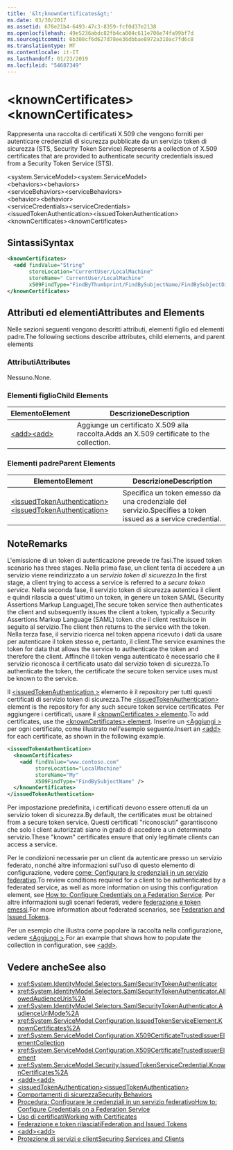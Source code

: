 ```yaml
---
title: '&lt;knownCertificates&gt;'
ms.date: 03/30/2017
ms.assetid: 678e21b4-6493-47c3-8359-fcf0d37e2138
ms.openlocfilehash: 49e5236abdc82fb4ca004c611e706e74fa99bf7d
ms.sourcegitcommit: 6b308cf6d627d78ee36dbbae8972a310ac7fd6c8
ms.translationtype: MT
ms.contentlocale: it-IT
ms.lasthandoff: 01/23/2019
ms.locfileid: "54687349"
---
```

# <a name="ltknowncertificatesgt"></a><span data-ttu-id="d1bbe-102">&lt;knownCertificates&gt;</span><span class="sxs-lookup"><span data-stu-id="d1bbe-102">&lt;knownCertificates&gt;</span></span>
<span data-ttu-id="d1bbe-103">Rappresenta una raccolta di certificati X.509 che vengono forniti per autenticare credenziali di sicurezza pubblicate da un servizio token di sicurezza (STS, Security Token Service).</span><span class="sxs-lookup"><span data-stu-id="d1bbe-103">Represents a collection of X.509 certificates that are provided to authenticate security credentials issued from a Security Token Service (STS).</span></span>  
  
 <span data-ttu-id="d1bbe-104">\<system.ServiceModel></span><span class="sxs-lookup"><span data-stu-id="d1bbe-104">\<system.ServiceModel></span></span>  
<span data-ttu-id="d1bbe-105">\<behaviors></span><span class="sxs-lookup"><span data-stu-id="d1bbe-105">\<behaviors></span></span>  
<span data-ttu-id="d1bbe-106">\<serviceBehaviors></span><span class="sxs-lookup"><span data-stu-id="d1bbe-106">\<serviceBehaviors></span></span>  
<span data-ttu-id="d1bbe-107">\<behavior></span><span class="sxs-lookup"><span data-stu-id="d1bbe-107">\<behavior></span></span>  
<span data-ttu-id="d1bbe-108">\<serviceCredentials></span><span class="sxs-lookup"><span data-stu-id="d1bbe-108">\<serviceCredentials></span></span>  
<span data-ttu-id="d1bbe-109">\<issuedTokenAuthentication></span><span class="sxs-lookup"><span data-stu-id="d1bbe-109">\<issuedTokenAuthentication></span></span>  
<span data-ttu-id="d1bbe-110">\<knownCertificates></span><span class="sxs-lookup"><span data-stu-id="d1bbe-110">\<knownCertificates></span></span>  
  
## <a name="syntax"></a><span data-ttu-id="d1bbe-111">Sintassi</span><span class="sxs-lookup"><span data-stu-id="d1bbe-111">Syntax</span></span>  
  
```xml  
<knownCertificates>
  <add findValue="String"
       storeLocation="CurrentUser/LocalMachine"
       storeName=" CurrentUser/LocalMachine"
       x509FindType="FindByThumbprint/FindBySubjectName/FindBySubjectDistinguishedName/FindByIssuerName/FindByIssuerDistinguishedName/FindBySerialNumber/FindByTimeValid/FindByTimeNotYetValid/FindBySerialNumber/FindByTimeExpired/FindByTemplateName/FindByApplicationPolicy/FindByCertificatePolicy/FindByExtension/FindByKeyUsage/FindBySubjectKeyIdentifier" />
</knownCertificates>
```  
  
## <a name="attributes-and-elements"></a><span data-ttu-id="d1bbe-112">Attributi ed elementi</span><span class="sxs-lookup"><span data-stu-id="d1bbe-112">Attributes and Elements</span></span>  
 <span data-ttu-id="d1bbe-113">Nelle sezioni seguenti vengono descritti attributi, elementi figlio ed elementi padre.</span><span class="sxs-lookup"><span data-stu-id="d1bbe-113">The following sections describe attributes, child elements, and parent elements</span></span>  
  
### <a name="attributes"></a><span data-ttu-id="d1bbe-114">Attributi</span><span class="sxs-lookup"><span data-stu-id="d1bbe-114">Attributes</span></span>  
 <span data-ttu-id="d1bbe-115">Nessuno.</span><span class="sxs-lookup"><span data-stu-id="d1bbe-115">None.</span></span>  
  
### <a name="child-elements"></a><span data-ttu-id="d1bbe-116">Elementi figlio</span><span class="sxs-lookup"><span data-stu-id="d1bbe-116">Child Elements</span></span>  
  
|<span data-ttu-id="d1bbe-117">Elemento</span><span class="sxs-lookup"><span data-stu-id="d1bbe-117">Element</span></span>|<span data-ttu-id="d1bbe-118">Descrizione</span><span class="sxs-lookup"><span data-stu-id="d1bbe-118">Description</span></span>|  
|-------------|-----------------|  
|[<span data-ttu-id="d1bbe-119">\<add></span><span class="sxs-lookup"><span data-stu-id="d1bbe-119">\<add></span></span>](../../../../../docs/framework/configure-apps/file-schema/wcf/add-of-knowncertificates.md)|<span data-ttu-id="d1bbe-120">Aggiunge un certificato X.509 alla raccolta.</span><span class="sxs-lookup"><span data-stu-id="d1bbe-120">Adds an X.509 certificate to the collection.</span></span>|  
  
### <a name="parent-elements"></a><span data-ttu-id="d1bbe-121">Elementi padre</span><span class="sxs-lookup"><span data-stu-id="d1bbe-121">Parent Elements</span></span>  
  
|<span data-ttu-id="d1bbe-122">Elemento</span><span class="sxs-lookup"><span data-stu-id="d1bbe-122">Element</span></span>|<span data-ttu-id="d1bbe-123">Descrizione</span><span class="sxs-lookup"><span data-stu-id="d1bbe-123">Description</span></span>|  
|-------------|-----------------|  
|[<span data-ttu-id="d1bbe-124">\<issuedTokenAuthentication></span><span class="sxs-lookup"><span data-stu-id="d1bbe-124">\<issuedTokenAuthentication></span></span>](../../../../../docs/framework/configure-apps/file-schema/wcf/issuedtokenauthentication-of-servicecredentials.md)|<span data-ttu-id="d1bbe-125">Specifica un token emesso da una credenziale del servizio.</span><span class="sxs-lookup"><span data-stu-id="d1bbe-125">Specifies a token issued as a service credential.</span></span>|  
  
## <a name="remarks"></a><span data-ttu-id="d1bbe-126">Note</span><span class="sxs-lookup"><span data-stu-id="d1bbe-126">Remarks</span></span>  
 <span data-ttu-id="d1bbe-127">L'emissione di un token di autenticazione prevede tre fasi.</span><span class="sxs-lookup"><span data-stu-id="d1bbe-127">The issued token scenario has three stages.</span></span> <span data-ttu-id="d1bbe-128">Nella prima fase, un client tenta di accedere a un servizio viene reindirizzato a un *servizio token di sicurezza*.</span><span class="sxs-lookup"><span data-stu-id="d1bbe-128">In the first stage, a client trying to access a service is referred to a *secure token service*.</span></span> <span data-ttu-id="d1bbe-129">Nella seconda fase, il servizio token di sicurezza autentica il client e quindi rilascia a quest'ultimo un token, in genere un token SAML (Security Assertions Markup Language),</span><span class="sxs-lookup"><span data-stu-id="d1bbe-129">The secure token service then authenticates the client and subsequently issues the client a token, typically a Security Assertions Markup Language (SAML) token.</span></span> <span data-ttu-id="d1bbe-130">che il client restituisce in seguito al servizio.</span><span class="sxs-lookup"><span data-stu-id="d1bbe-130">The client then returns to the service with the token.</span></span> <span data-ttu-id="d1bbe-131">Nella terza fase, il servizio ricerca nel token appena ricevuto i dati da usare per autenticare il token stesso e, pertanto, il client.</span><span class="sxs-lookup"><span data-stu-id="d1bbe-131">The service examines the token for data that allows the service to authenticate the token and therefore the client.</span></span> <span data-ttu-id="d1bbe-132">Affinché il token venga autenticato è necessario che il servizio riconosca il certificato usato dal servizio token di sicurezza.</span><span class="sxs-lookup"><span data-stu-id="d1bbe-132">To authenticate the token, the certificate the secure token service uses must be known to the service.</span></span>  
  
 <span data-ttu-id="d1bbe-133">Il [ \<issuedTokenAuthentication >](../../../../../docs/framework/configure-apps/file-schema/wcf/issuedtokenauthentication-of-servicecredentials.md) elemento è il repository per tutti questi certificati di servizio token di sicurezza.</span><span class="sxs-lookup"><span data-stu-id="d1bbe-133">The [\<issuedTokenAuthentication>](../../../../../docs/framework/configure-apps/file-schema/wcf/issuedtokenauthentication-of-servicecredentials.md) element is the repository for any such secure token service certificates.</span></span> <span data-ttu-id="d1bbe-134">Per aggiungere i certificati, usare il [ \<knownCertificates > elemento](../../../../../docs/framework/configure-apps/file-schema/wcf/knowncertificates.md).</span><span class="sxs-lookup"><span data-stu-id="d1bbe-134">To add certificates, use the [\<knownCertificates> element](../../../../../docs/framework/configure-apps/file-schema/wcf/knowncertificates.md).</span></span> <span data-ttu-id="d1bbe-135">Inserire un [ \<Aggiungi >](../../../../../docs/framework/configure-apps/file-schema/wcf/add-of-knowncertificates.md) per ogni certificato, come illustrato nell'esempio seguente.</span><span class="sxs-lookup"><span data-stu-id="d1bbe-135">Insert an [\<add>](../../../../../docs/framework/configure-apps/file-schema/wcf/add-of-knowncertificates.md) for each certificate, as shown in the following example.</span></span>  
  
```xml  
<issuedTokenAuthentication>
  <knownCertificates>
    <add findValue="www.contoso.com"
         storeLocation="LocalMachine"
         storeName="My"
         X509FindType="FindBySubjectName" />
  </knownCertificates>
</issuedTokenAuthentication>
```  
  
 <span data-ttu-id="d1bbe-136">Per impostazione predefinita, i certificati devono essere ottenuti da un servizio token di sicurezza.</span><span class="sxs-lookup"><span data-stu-id="d1bbe-136">By default, the certificates must be obtained from a secure token service.</span></span> <span data-ttu-id="d1bbe-137">Questi certificati "riconosciuti" garantiscono che solo i client autorizzati siano in grado di accedere a un determinato servizio.</span><span class="sxs-lookup"><span data-stu-id="d1bbe-137">These "known" certificates ensure that only legitimate clients can access a service.</span></span>  
  
 <span data-ttu-id="d1bbe-138">Per le condizioni necessarie per un client da autenticare presso un servizio federato, nonché altre informazioni sull'uso di questo elemento di configurazione, vedere [come: Configurare le credenziali in un servizio federativo](../../../../../docs/framework/wcf/feature-details/how-to-configure-credentials-on-a-federation-service.md).</span><span class="sxs-lookup"><span data-stu-id="d1bbe-138">To review conditions required for a client to be authenticated by a federated service, as well as more information on using this configuration element, see [How to: Configure Credentials on a Federation Service](../../../../../docs/framework/wcf/feature-details/how-to-configure-credentials-on-a-federation-service.md).</span></span> <span data-ttu-id="d1bbe-139">Per altre informazioni sugli scenari federati, vedere [federazione e token emessi](../../../../../docs/framework/wcf/feature-details/federation-and-issued-tokens.md).</span><span class="sxs-lookup"><span data-stu-id="d1bbe-139">For more information about federated scenarios, see [Federation and Issued Tokens](../../../../../docs/framework/wcf/feature-details/federation-and-issued-tokens.md).</span></span>  
  
 <span data-ttu-id="d1bbe-140">Per un esempio che illustra come popolare la raccolta nella configurazione, vedere [ \<Aggiungi >](../../../../../docs/framework/configure-apps/file-schema/wcf/add-of-knowncertificates.md).</span><span class="sxs-lookup"><span data-stu-id="d1bbe-140">For an example that shows how to populate the collection in configuration, see [\<add>](../../../../../docs/framework/configure-apps/file-schema/wcf/add-of-knowncertificates.md).</span></span>  
  
## <a name="see-also"></a><span data-ttu-id="d1bbe-141">Vedere anche</span><span class="sxs-lookup"><span data-stu-id="d1bbe-141">See also</span></span>
- <xref:System.IdentityModel.Selectors.SamlSecurityTokenAuthenticator>
- <xref:System.IdentityModel.Selectors.SamlSecurityTokenAuthenticator.AllowedAudienceUris%2A>
- <xref:System.IdentityModel.Selectors.SamlSecurityTokenAuthenticator.AudienceUriMode%2A>
- <xref:System.ServiceModel.Configuration.IssuedTokenServiceElement.KnownCertificates%2A>
- <xref:System.ServiceModel.Configuration.X509CertificateTrustedIssuerElementCollection>
- <xref:System.ServiceModel.Configuration.X509CertificateTrustedIssuerElement>
- <xref:System.ServiceModel.Security.IssuedTokenServiceCredential.KnownCertificates%2A>
- [<span data-ttu-id="d1bbe-142">\<add></span><span class="sxs-lookup"><span data-stu-id="d1bbe-142">\<add></span></span>](../../../../../docs/framework/configure-apps/file-schema/wcf/add-of-knowncertificates.md)
- [<span data-ttu-id="d1bbe-143">\<issuedTokenAuthentication></span><span class="sxs-lookup"><span data-stu-id="d1bbe-143">\<issuedTokenAuthentication></span></span>](../../../../../docs/framework/configure-apps/file-schema/wcf/issuedtokenauthentication-of-servicecredentials.md)
- [<span data-ttu-id="d1bbe-144">Comportamenti di sicurezza</span><span class="sxs-lookup"><span data-stu-id="d1bbe-144">Security Behaviors</span></span>](../../../../../docs/framework/wcf/feature-details/security-behaviors-in-wcf.md)
- [<span data-ttu-id="d1bbe-145">Procedura: Configurare le credenziali in un servizio federativo</span><span class="sxs-lookup"><span data-stu-id="d1bbe-145">How to: Configure Credentials on a Federation Service</span></span>](../../../../../docs/framework/wcf/feature-details/how-to-configure-credentials-on-a-federation-service.md)
- [<span data-ttu-id="d1bbe-146">Uso di certificati</span><span class="sxs-lookup"><span data-stu-id="d1bbe-146">Working with Certificates</span></span>](../../../../../docs/framework/wcf/feature-details/working-with-certificates.md)
- [<span data-ttu-id="d1bbe-147">Federazione e token rilasciati</span><span class="sxs-lookup"><span data-stu-id="d1bbe-147">Federation and Issued Tokens</span></span>](../../../../../docs/framework/wcf/feature-details/federation-and-issued-tokens.md)
- [<span data-ttu-id="d1bbe-148">\<add></span><span class="sxs-lookup"><span data-stu-id="d1bbe-148">\<add></span></span>](../../../../../docs/framework/configure-apps/file-schema/wcf/add-of-knowncertificates.md)
- [<span data-ttu-id="d1bbe-149">Protezione di servizi e client</span><span class="sxs-lookup"><span data-stu-id="d1bbe-149">Securing Services and Clients</span></span>](../../../../../docs/framework/wcf/feature-details/securing-services-and-clients.md)
